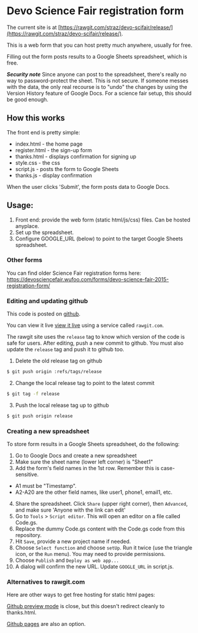 # Devo Science Fair registration form

The current site is at [https://rawgit.com/straz/devo-scifair/release/](https://rawgit.com/straz/devo-scifair/release/).

This is a web form that you can host pretty much anywhere, usually for free.

Filling out the form posts results to a Google Sheets spreadsheet, which is free.

***Security note*** Since anyone can post to the spreadsheet, there's really no
way to password-protect the sheet. This is not secure. If someone messes with the
data, the only real recourse is to "undo" the changes by using the Version History
feature of Google Docs. For a science fair setup, this should be good enough.

## How this works

The front end is pretty simple:
 * index.html - the home page
 * register.html - the sign-up form
 * thanks.html - displays confirmation for signing up
 * style.css - the css
 * script.js - posts the form to Google Sheets
 * thanks.js - display confirmation

When the user clicks 'Submit', the form posts data to Google Docs.

## Usage:
 1. Front end: provide the web form (static html/js/css) files. Can be hosted anyplace.
 2. Set up the spreadsheet.
 2. Configure GOOGLE_URL (below) to point to the target Google Sheets spreadsheet.


### Other forms
You can find older Science Fair registration forms here:
    https://devosciencefair.wufoo.com/forms/devo-science-fair-2015-registration-form/

### Editing and updating github

This code is posted on [github](https://github.com/straz/devo-scifair/).

You can view it live [view it live](https://rawgit.com/straz/devo-scifair/release/index.html) using a service called `rawgit.com`.

The rawgit site uses the `release` tag to know which version of the
code is safe for users.  After editing, push a new commit to
github. You must also update the `release` tag and push it to github too.

1. Delete the old release tag on github
```bash
$ git push origin :refs/tags/release
```
2. Change the local release tag to point to the latest commit
```bash
$ git tag -f release
```
3. Push the local release tag up to github
```bash
$ git push origin release
```

### Creating a new spreadsheet

To store form results in a Google Sheets spreadsheet, do the following:

1. Go to Google Docs and create a new spreadsheet
2. Make sure the sheet name (lower left corner) is "Sheet1"
3. Add the form's field names in the 1st row. Remember this is case-sensitive.
  * A1 must be "Timestamp". 
  * A2-A20 are the other field names, like user1, phone1, email1, etc.
4. Share the spreadsheet. Click `Share` (upper right corner), then `Advanced`, and make sure 'Anyone with the link can edit'
5. Go to `Tools` > `Script editor`. This will open an editor on a file called Code.gs.
6. Replace the dummy Code.gs content with the Code.gs code from this repository.
7. Hit `Save`, provide a new project name if needed.
8. Choose `Select function` and choose `setUp`. Run it twice (use the triangle icon, or the `Run` menu). You may need to provide permissions.
9. Choose `Publish` and `Deploy as web app...`
10. A dialog will confirm the new URL. Update `GOOGLE_URL` in script.js.


### Alternatives to rawgit.com

Here are other ways to get free hosting for static html pages:

[Github preview mode](http://htmlpreview.github.io/) is close, but this doesn't redirect cleanly to thanks.html.

[Github pages](http://pages.github.com) are also an option.
